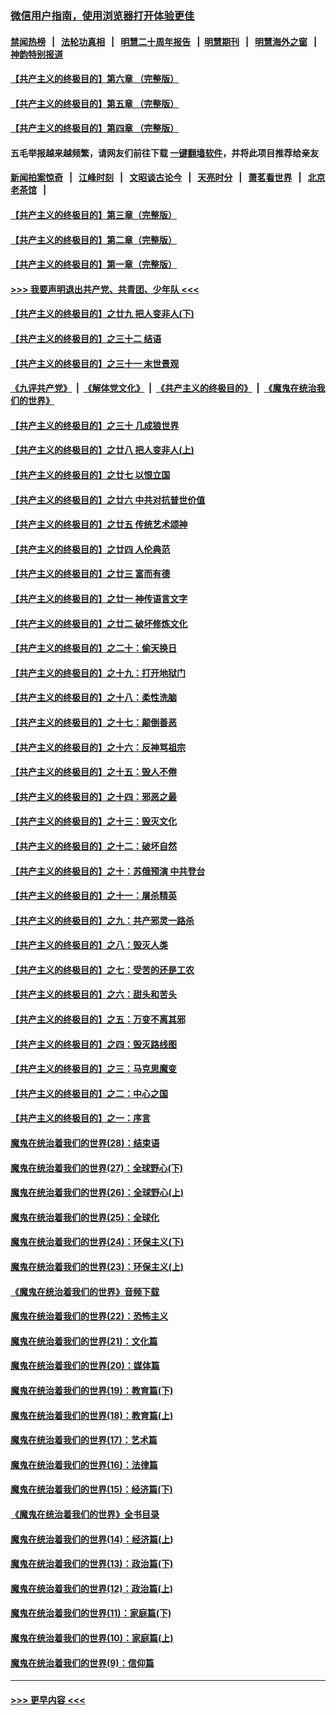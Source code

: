 ### [微信用户指南，使用浏览器打开体验更佳](https://github.com/gfw-breaker/banned-news1/blob/master/indexes/wechat-guide.md?t=0)
#### [禁闻热榜](热点新闻.md?t=0)  &nbsp;&nbsp;|&nbsp;&nbsp; [法轮功真相](https://github.com/gfw-breaker/truth/blob/master/README.md?t=0) &nbsp;&nbsp;|&nbsp;&nbsp; [明慧二十周年报告](https://github.com/gfw-breaker/mh-reports/blob/master/README.md?t=0) &nbsp;&nbsp;|&nbsp;&nbsp;[明慧期刊](https://github.com/gfw-breaker/mh-qikan) &nbsp;&nbsp;|&nbsp;&nbsp; [明慧海外之窗](https://github.com/gfw-breaker/mh-news/blob/master/README.md?t=0) &nbsp;&nbsp;|&nbsp;&nbsp; [神韵特别报道](https://github.com/gfw-breaker/mh-news/blob/master/shenyun.md?t=0)
#### [【共产主义的终极目的】第六章 （完整版）](../pages/nsc422/n11428913.md?t=02152311) 
#### [【共产主义的终极目的】第五章 （完整版）](../pages/nsc422/n11428912.md?t=02152311) 
#### [【共产主义的终极目的】第四章 （完整版）](../pages/nsc422/n11428907.md?t=02152311) 
#### 五毛举报越来越频繁，请网友们前往下载 [一键翻墙软件](https://github.com/gfw-breaker/ssr-accounts)，并将此项目推荐给亲友
#### [新闻拍案惊奇](https://github.com/gfw-breaker/banned-news1/blob/master/pages/link4.md) &nbsp;&nbsp;|&nbsp;&nbsp; [江峰时刻](https://github.com/gfw-breaker/banned-news1/blob/master/pages/link4.md) &nbsp;&nbsp;|&nbsp;&nbsp; [文昭谈古论今](https://github.com/gfw-breaker/banned-news1/blob/master/pages/link4.md) &nbsp;&nbsp;|&nbsp;&nbsp; [天亮时分](https://github.com/gfw-breaker/banned-news1/blob/master/pages/link4.md) &nbsp;&nbsp;|&nbsp;&nbsp; [萧茗看世界](https://github.com/gfw-breaker/banned-news1/blob/master/pages/link4.md) &nbsp;&nbsp;|&nbsp;&nbsp; [北京老茶馆](https://github.com/gfw-breaker/banned-news1/blob/master/pages/link4.md) &nbsp;&nbsp;|&nbsp;&nbsp; 
#### [【共产主义的终极目的】第三章（完整版）](../pages/nsc422/n11428848.md?t=02152311) 
#### [【共产主义的终极目的】第二章（完整版）](../pages/nsc422/n11428831.md?t=02152311) 
#### [【共产主义的终极目的】第一章（完整版）](../pages/nsc422/n11417651.md?t=02152311) 
#### [>>> 我要声明退出共产党、共青团、少年队 <<<](https://github.com/begood0513/goodnews/blob/master/quit/letter.md) 
#### [【共产主义的终极目的】之廿九 把人变非人(下)](../pages/nsc422/n11344140.md?t=02152311) 
#### [【共产主义的终极目的】之三十二 结语](../pages/nsc422/n11360535.md?t=02152311) 
#### [【共产主义的终极目的】之三十一 末世景观](../pages/nsc422/n11351129.md?t=02152311) 
#### [《九评共产党》](https://github.com/begood0513/9ping.md/blob/master/README.md) &nbsp;|&nbsp; [《解体党文化》](../../../../jtdwh.md/blob/master/README.md)  &nbsp;|&nbsp; [《共产主义的终极目的》](../../../../gczydzjmd.md/blob/master/README.md) &nbsp;|&nbsp; [《魔鬼在统治我们的世界》](../../../../mgztzwmdsj.md/blob/master/README.md) 
#### [【共产主义的终极目的】之三十 几成狼世界](../pages/nsc422/n11348280.md?t=02152311) 
#### [【共产主义的终极目的】之廿八 把人变非人(上)](../pages/nsc422/n11340492.md?t=02152311) 
#### [【共产主义的终极目的】之廿七 以恨立国](../pages/nsc422/n11336944.md?t=02152311) 
#### [【共产主义的终极目的】之廿六 中共对抗普世价值](../pages/nsc422/n11324785.md?t=02152311) 
#### [【共产主义的终极目的】之廿五 传统艺术颂神](../pages/nsc422/n11296396.md?t=02152311) 
#### [【共产主义的终极目的】之廿四 人伦典范](../pages/nsc422/n11296397.md?t=02152311) 
#### [【共产主义的终极目的】之廿三 富而有德](../pages/nsc422/n11283598.md?t=02152311) 
#### [【共产主义的终极目的】之廿一 神传语言文字](../pages/nsc422/n11263265.md?t=02152311) 
#### [【共产主义的终极目的】之廿二 破坏修炼文化](../pages/nsc422/n11245728.md?t=02152311) 
#### [【共产主义的终极目的】之二十：偷天换日](../pages/nsc422/n11238846.md?t=02152311) 
#### [【共产主义的终极目的】之十九：打开地狱门](../pages/nsc422/n11206376.md?t=02152311) 
#### [【共产主义的终极目的】之十八：柔性洗脑](../pages/nsc422/n11199994.md?t=02152311) 
#### [【共产主义的终极目的】之十七：颠倒善恶](../pages/nsc422/n11179782.md?t=02152311) 
#### [【共产主义的终极目的】之十六：反神骂祖宗](../pages/nsc422/n11166798.md?t=02152311) 
#### [【共产主义的终极目的】之十五：毁人不倦](../pages/nsc422/n11166792.md?t=02152311) 
#### [【共产主义的终极目的】之十四：邪恶之最](../pages/nsc422/n11150249.md?t=02152311) 
#### [【共产主义的终极目的】之十三：毁灭文化](../pages/nsc422/n11135227.md?t=02152311) 
#### [【共产主义的终极目的】之十二：破坏自然](../pages/nsc422/n11135214.md?t=02152311) 
#### [【共产主义的终极目的】之十：苏俄预演 中共登台](../pages/nsc422/n11118424.md?t=02152311) 
#### [【共产主义的终极目的】之十一：屠杀精英](../pages/nsc422/n11118442.md?t=02152311) 
#### [【共产主义的终极目的】之九：共产邪灵一路杀](../pages/nsc422/n11114139.md?t=02152311) 
#### [【共产主义的终极目的】之八：毁灭人类](../pages/nsc422/n11108503.md?t=02152311) 
#### [【共产主义的终极目的】之七：受苦的还是工农](../pages/nsc422/n11101809.md?t=02152311) 
#### [【共产主义的终极目的】之六：甜头和苦头](../pages/nsc422/n11096971.md?t=02152311) 
#### [【共产主义的终极目的】之五：万变不离其邪](../pages/nsc422/n11091285.md?t=02152311) 
#### [【共产主义的终极目的】之四：毁灭路线图](../pages/nsc422/n11086284.md?t=02152311) 
#### [【共产主义的终极目的】之三：马克思魔变](../pages/nsc422/n11061941.md?t=02152311) 
#### [【共产主义的终极目的】之二：中心之国](../pages/nsc422/n11047728.md?t=02152311) 
#### [【共产主义的终极目的】之一：序言](../pages/nsc422/n11086077.md?t=02152311) 
#### [魔鬼在统治着我们的世界(28)：结束语](../pages/nsc422/n10936246.md?t=02152311) 
#### [魔鬼在统治着我们的世界(27)：全球野心(下)](../pages/nsc422/n10928319.md?t=02152311) 
#### [魔鬼在统治着我们的世界(26)：全球野心(上)](../pages/nsc422/n10900318.md?t=02152311) 
#### [魔鬼在统治着我们的世界(25)：全球化](../pages/nsc422/n10788205.md?t=02152311) 
#### [魔鬼在统治着我们的世界(24)：环保主义(下)](../pages/nsc422/n10695307.md?t=02152311) 
#### [魔鬼在统治着我们的世界(23)：环保主义(上)](../pages/nsc422/n10688613.md?t=02152311) 
#### [《魔鬼在统治着我们的世界》音频下载](../pages/nsc422/n10635553.md?t=02152311) 
#### [魔鬼在统治着我们的世界(22)：恐怖主义](../pages/nsc422/n10614727.md?t=02152311) 
#### [魔鬼在统治着我们的世界(21)：文化篇](../pages/nsc422/n10597706.md?t=02152311) 
#### [魔鬼在统治着我们的世界(20)：媒体篇](../pages/nsc422/n10586579.md?t=02152311) 
#### [魔鬼在统治着我们的世界(19)：教育篇(下)](../pages/nsc422/n10564808.md?t=02152311) 
#### [魔鬼在统治着我们的世界(18)：教育篇(上)](../pages/nsc422/n10526970.md?t=02152311) 
#### [魔鬼在统治着我们的世界(17)：艺术篇](../pages/nsc422/n10499093.md?t=02152311) 
#### [魔鬼在统治着我们的世界(16)：法律篇](../pages/nsc422/n10485969.md?t=02152311) 
#### [魔鬼在统治着我们的世界(15)：经济篇(下)](../pages/nsc422/n10469975.md?t=02152311) 
#### [《魔鬼在统治着我们的世界》全书目录](../pages/nsc422/n10464261.md?t=02152311) 
#### [魔鬼在统治着我们的世界(14)：经济篇(上)](../pages/nsc422/n10457370.md?t=02152311) 
#### [魔鬼在统治着我们的世界(13)：政治篇(下)](../pages/nsc422/n10448270.md?t=02152311) 
#### [魔鬼在统治着我们的世界(12)：政治篇(上)](../pages/nsc422/n10444576.md?t=02152311) 
#### [魔鬼在统治着我们的世界(11)：家庭篇(下)](../pages/nsc422/n10440961.md?t=02152311) 
#### [魔鬼在统治着我们的世界(10)：家庭篇(上)](../pages/nsc422/n10435448.md?t=02152311) 
#### [魔鬼在统治着我们的世界(9)：信仰篇](../pages/nsc422/n10432159.md?t=02152311) 

----
#### [ >>> 更早内容 <<< ](../indexes/nsc422-earlier.md)
